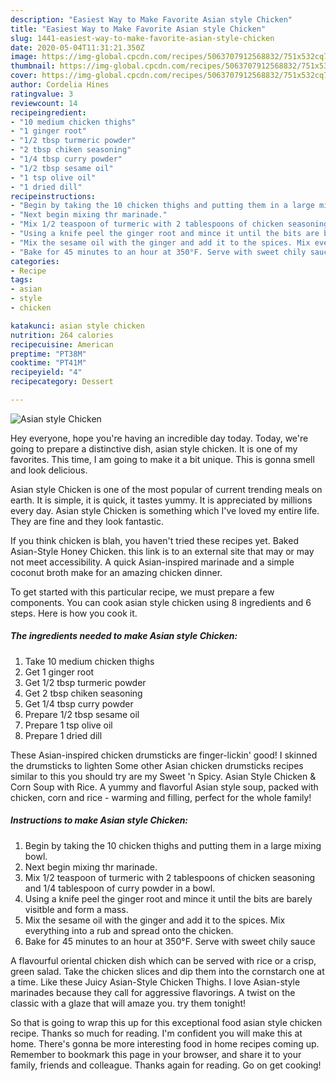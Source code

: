 ```yaml
---
description: "Easiest Way to Make Favorite Asian style Chicken"
title: "Easiest Way to Make Favorite Asian style Chicken"
slug: 1441-easiest-way-to-make-favorite-asian-style-chicken
date: 2020-05-04T11:31:21.350Z
image: https://img-global.cpcdn.com/recipes/5063707912568832/751x532cq70/asian-style-chicken-recipe-main-photo.jpg
thumbnail: https://img-global.cpcdn.com/recipes/5063707912568832/751x532cq70/asian-style-chicken-recipe-main-photo.jpg
cover: https://img-global.cpcdn.com/recipes/5063707912568832/751x532cq70/asian-style-chicken-recipe-main-photo.jpg
author: Cordelia Hines
ratingvalue: 3
reviewcount: 14
recipeingredient:
- "10 medium chicken thighs"
- "1 ginger root"
- "1/2 tbsp turmeric powder"
- "2 tbsp chiken seasoning"
- "1/4 tbsp curry powder"
- "1/2 tbsp sesame oil"
- "1 tsp olive oil"
- "1 dried dill"
recipeinstructions:
- "Begin by taking the 10 chicken thighs and putting them in a large mixing bowl."
- "Next begin mixing thr marinade."
- "Mix 1/2 teaspoon of turmeric with 2 tablespoons of chicken seasoning and 1/4 tablespoon of curry powder in a bowl."
- "Using a knife peel the ginger root and mince it until the bits are barely visitble and form a mass."
- "Mix the sesame oil with the ginger and add it to the spices. Mix everything into a rub and spread onto the chicken."
- "Bake for 45 minutes to an hour at 350°F. Serve with sweet chily sauce"
categories:
- Recipe
tags:
- asian
- style
- chicken

katakunci: asian style chicken 
nutrition: 264 calories
recipecuisine: American
preptime: "PT38M"
cooktime: "PT41M"
recipeyield: "4"
recipecategory: Dessert

---
```



![Asian style Chicken](https://img-global.cpcdn.com/recipes/5063707912568832/751x532cq70/asian-style-chicken-recipe-main-photo.jpg)

Hey everyone, hope you're having an incredible day today. Today, we're going to prepare a distinctive dish, asian style chicken. It is one of my favorites. This time, I am going to make it a bit unique. This is gonna smell and look delicious.

Asian style Chicken is one of the most popular of current trending meals on earth. It is simple, it is quick, it tastes yummy. It is appreciated by millions every day. Asian style Chicken is something which I've loved my entire life. They are fine and they look fantastic.

If you think chicken is blah, you haven&#39;t tried these recipes yet. Baked Asian-Style Honey Chicken. this link is to an external site that may or may not meet accessibility. A quick Asian-inspired marinade and a simple coconut broth make for an amazing chicken dinner.


To get started with this particular recipe, we must prepare a few components. You can cook asian style chicken using 8 ingredients and 6 steps. Here is how you cook it.

<!--inarticleads1-->

##### The ingredients needed to make Asian style Chicken:

1. Take 10 medium chicken thighs
1. Get 1 ginger root
1. Get 1/2 tbsp turmeric powder
1. Get 2 tbsp chiken seasoning
1. Get 1/4 tbsp curry powder
1. Prepare 1/2 tbsp sesame oil
1. Prepare 1 tsp olive oil
1. Prepare 1 dried dill


These Asian-inspired chicken drumsticks are finger-lickin&#39; good! I skinned the drumsticks to lighten Some other Asian chicken drumsticks recipes similar to this you should try are my Sweet &#39;n Spicy. Asian Style Chicken &amp; Corn Soup with Rice. A yummy and flavorful Asian style soup, packed with chicken, corn and rice - warming and filling, perfect for the whole family! 

<!--inarticleads2-->

##### Instructions to make Asian style Chicken:

1. Begin by taking the 10 chicken thighs and putting them in a large mixing bowl.
1. Next begin mixing thr marinade.
1. Mix 1/2 teaspoon of turmeric with 2 tablespoons of chicken seasoning and 1/4 tablespoon of curry powder in a bowl.
1. Using a knife peel the ginger root and mince it until the bits are barely visitble and form a mass.
1. Mix the sesame oil with the ginger and add it to the spices. Mix everything into a rub and spread onto the chicken.
1. Bake for 45 minutes to an hour at 350°F. Serve with sweet chily sauce


A flavourful oriental chicken dish which can be served with rice or a crisp, green salad. Take the chicken slices and dip them into the cornstarch one at a time. Like these Juicy Asian-Style Chicken Thighs. I love Asian-style marinades because they call for aggressive flavorings. A twist on the classic with a glaze that will amaze you. try them tonight! 

So that is going to wrap this up for this exceptional food asian style chicken recipe. Thanks so much for reading. I'm confident you will make this at home. There's gonna be more interesting food in home recipes coming up. Remember to bookmark this page in your browser, and share it to your family, friends and colleague. Thanks again for reading. Go on get cooking!
